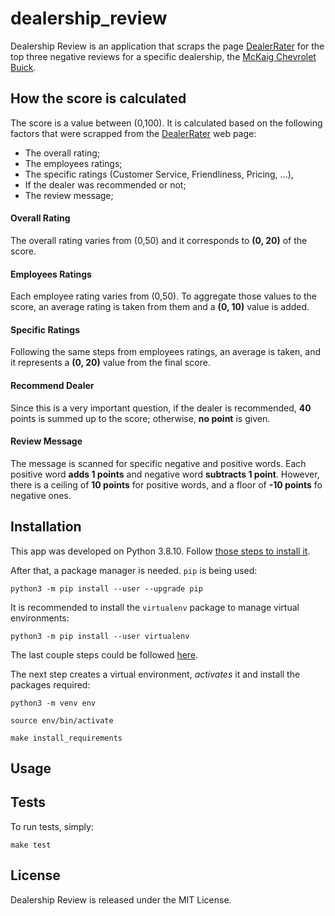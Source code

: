# dealership_review

Dealership Review is an application that scraps the page
[DealerRater](https://www.dealerrater.com/) for the top three negative reviews
for a specific dealership, the [McKaig Chevrolet Buick](https://www.dealerrater.com/dealer/McKaig-Chevrolet-Buick-A-Dealer-For-The-People-review-23685/).

## How the score is calculated

The score is a value between (0,100). It is calculated based on the following
factors that were scrapped from the [DealerRater](https://www.dealerrater.com/)
web page:

- The overall rating;
- The employees ratings;
- The specific ratings (Customer Service, Friendliness, Pricing, ...),
- If the dealer was recommended or not;
- The review message;

#### Overall Rating

The overall rating varies from (0,50) and it corresponds to **(0, 20)** of the
score.

#### Employees Ratings

Each employee rating varies from (0,50). To aggregate those values to the
score, an average rating is taken from them and a **(0, 10)** value is added.

#### Specific Ratings

Following the same steps from employees ratings, an average is taken, and
it represents a **(0, 20)** value from the final score.

#### Recommend Dealer

Since this is a very important question, if the dealer is recommended, **40**
points is summed up to the score; otherwise, **no point** is given.

#### Review Message

The message is scanned for specific negative and positive words. Each positive
word **adds 1 points** and negative word  **subtracts 1 point**. However, there
is a ceiling of **10 points** for positive words, and a floor of **-10 points**
fo negative ones.

## Installation

This app was developed on Python 3.8.10. Follow [those steps to install it](https://www.python.org/downloads/release/python-3810/).

After that, a package manager is needed. `pip` is being used:

```
python3 -m pip install --user --upgrade pip
```

It is recommended to install the `virtualenv` package to manage virtual environments:

```
python3 -m pip install --user virtualenv
```

The last couple steps could be followed [here](https://packaging.python.org/en/latest/guides/installing-using-pip-and-virtual-environments/#installing-pip).

The next step creates a virtual environment, _activates_ it and install the packages required:

```
python3 -m venv env

source env/bin/activate

make install_requirements
```

## Usage

## Tests

To run tests, simply:

```
make test
```

## License

Dealership Review is released under the MIT License.

